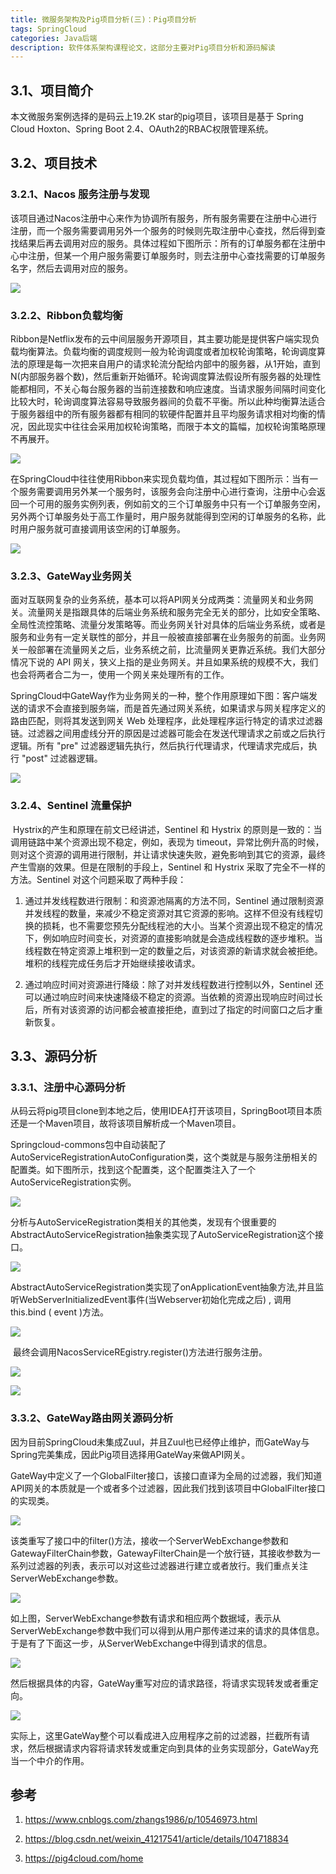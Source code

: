 ```yaml
---
title: 微服务架构及Pig项目分析(三)：Pig项目分析
tags: SpringCloud
categories: Java后端
description: 软件体系架构课程论文，这部分主要对Pig项目分析和源码解读
---
```


## 3.1、项目简介

  本文微服务案例选择的是码云上19.2K star的pig项目，该项目是基于 Spring Cloud Hoxton、Spring Boot 2.4、OAuth2的RBAC权限管理系统。

## 3.2、项目技术

### 3.2.1、Nacos 服务注册与发现

​	该项目通过Nacos注册中心来作为协调所有服务，所有服务需要在注册中心进行注册，而一个服务需要调用另外一个服务的时候则先取注册中心查找，然后得到查找结果后再去调用对应的服务。具体过程如下图所示：所有的订单服务都在注册中心中注册，但某一个用户服务需要订单服务时，则去注册中心查找需要的订单服务名字，然后去调用对应的服务。

![](http://fl.ljuuu.com/img/20210317083536.png)

### 3.2.2、Ribbon负载均衡

​	Ribbon是Netflix发布的云中间层服务开源项目，其主要功能是提供客户端实现负载均衡算法。负载均衡的调度规则一般为轮询调度或者加权轮询策略，轮询调度算法的原理是每一次把来自用户的请求轮流分配给内部中的服务器，从1开始，直到N(内部服务器个数)，然后重新开始循环。轮询调度算法假设所有服务器的处理性能都相同，不关心每台服务器的当前连接数和响应速度。当请求服务间隔时间变化比较大时，轮询调度算法容易导致服务器间的负载不平衡。所以此种均衡算法适合于服务器组中的所有服务器都有相同的软硬件配置并且平均服务请求相对均衡的情况，因此现实中往往会采用加权轮询策略，而限于本文的篇幅，加权轮询策略原理不再展开。

![](http://fl.ljuuu.com/img/20210317083557.png)

​	在SpringCloud中往往使用Ribbon来实现负载均值，其过程如下图所示：当有一个服务需要调用另外某一个服务时，该服务会向注册中心进行查询，注册中心会返回一个可用的服务实例列表，例如前文的三个订单服务中只有一个订单服务空闲，另外两个订单服务处于高工作量时，用户服务就能得到空闲的订单服务的名称，此时用户服务就可直接调用该空闲的订单服务。

![](http://fl.ljuuu.com/img/20210317083609.png)

### 3.2.3、GateWay业务网关

​	面对互联网复杂的业务系统，基本可以将API网关分成两类：流量网关和业务网关。流量网关是指跟具体的后端业务系统和服务完全无关的部分，比如安全策略、全局性流控策略、流量分发策略等。而业务网关针对具体的后端业务系统，或者是服务和业务有一定关联性的部分，并且一般被直接部署在业务服务的前面。业务网关一般部署在流量网关之后，业务系统之前，比流量网关更靠近系统。我们大部分情况下说的 API 网关，狭义上指的是业务网关。并且如果系统的规模不大，我们也会将两者合二为一，使用一个网关来处理所有的工作。

​	SpringCloud中GateWay作为业务网关的一种，整个作用原理如下图：客户端发送的请求不会直接到服务端，而是首先通过网关系统，如果请求与网关程序定义的路由匹配，则将其发送到网关 Web 处理程序，此处理程序运行特定的请求过滤器链。过滤器之间用虚线分开的原因是过滤器可能会在发送代理请求之前或之后执行逻辑。所有 "pre" 过滤器逻辑先执行，然后执行代理请求，代理请求完成后，执行 "post" 过滤器逻辑。

![](http://fl.ljuuu.com/img/20210317083629.png)

### 3.2.4、Sentinel 流量保护

​	Hystrix的产生和原理在前文已经讲述，Sentinel 和 Hystrix 的原则是一致的：当调用链路中某个资源出现不稳定，例如，表现为 timeout，异常比例升高的时候，则对这个资源的调用进行限制，并让请求快速失败，避免影响到其它的资源，最终产生雪崩的效果。但是在限制的手段上，Sentinel 和 Hystrix 采取了完全不一样的方法。Sentinel 对这个问题采取了两种手段：

1. 通过并发线程数进行限制：和资源池隔离的方法不同，Sentinel 通过限制资源并发线程的数量，来减少不稳定资源对其它资源的影响。这样不但没有线程切换的损耗，也不需要您预先分配线程池的大小。当某个资源出现不稳定的情况下，例如响应时间变长，对资源的直接影响就是会造成线程数的逐步堆积。当线程数在特定资源上堆积到一定的数量之后，对该资源的新请求就会被拒绝。堆积的线程完成任务后才开始继续接收请求。

2. 通过响应时间对资源进行降级：除了对并发线程数进行控制以外，Sentinel 还可以通过响应时间来快速降级不稳定的资源。当依赖的资源出现响应时间过长后，所有对该资源的访问都会被直接拒绝，直到过了指定的时间窗口之后才重新恢复。

## 3.3、源码分析

### 3.3.1、注册中心源码分析

​	从码云将pig项目clone到本地之后，使用IDEA打开该项目，SpringBoot项目本质还是一个Maven项目，故将该项目解析成一个Maven项目。

​	Springcloud-commons包中自动装配了AutoServiceRegistrationAutoConfiguration类，这个类就是与服务注册相关的配置类。如下图所示，找到这个配置类，这个配置类注入了一个AutoServiceRegistration实例。

![](http://fl.ljuuu.com/img/20210317083729.png)

​	分析与AutoServiceRegistration类相关的其他类，发现有个很重要的AbstractAutoServiceRegistration抽象类实现了AutoServiceRegistration这个接口。

![](http://fl.ljuuu.com/img/20210317083742.png)

​	AbstractAutoServiceRegistration类实现了onApplicationEvent抽象方法,并且监听WebServerInitializedEvent事件(当Webserver初始化完成之后) , 调用this.bind ( event )方法。

![](http://fl.ljuuu.com/img/20210317083755.png)

​	最终会调用NacosServiceREgistry.register()方法进行服务注册。

![](http://fl.ljuuu.com/img/20210317083808.png)

![](http://fl.ljuuu.com/img/20210317083812.png)

### 3.3.2、GateWay路由网关源码分析

​	因为目前SpringCloud未集成Zuul，并且Zuul也已经停止维护，而GateWay与Spring完美集成，因此Pig项目选择用GateWay来做API网关。

​	GateWay中定义了一个GlobalFilter接口，该接口直译为全局的过滤器，我们知道API网关的本质就是一个或者多个过滤器，因此我们找到该项目中GlobalFilter接口的实现类。

![](http://fl.ljuuu.com/img/20210317083832.png)

​	该类重写了接口中的filter()方法，接收一个ServerWebExchange参数和GatewayFilterChain参数，GatewayFilterChain是一个放行链，其接收参数为一系列过滤器的列表，表示可以对这些过滤器进行建立或者放行。我们重点关注ServerWebExchange参数。

![](http://fl.ljuuu.com/img/20210317083843.png)

​	如上图，ServerWebExchange参数有请求和相应两个数据域，表示从ServerWebExchange参数中我们可以得到从用户那传递过来的请求的具体信息。于是有了下面这一步，从ServerWebExchange中得到请求的信息。

![](http://fl.ljuuu.com/img/20210317083854.png)

然后根据具体的内容，GateWay重写对应的请求路径，将请求实现转发或者重定向。

![](http://fl.ljuuu.com/img/20210317083903.png)

实际上，这里GateWay整个可以看成进入应用程序之前的过滤器，拦截所有请求，然后根据请求内容将请求转发或重定向到具体的业务实现部分，GateWay充当一个中介的作用。

## 参考

1. https://www.cnblogs.com/zhangs1986/p/10546973.html

2. https://blog.csdn.net/weixin_41217541/article/details/104718834

3. https://pig4cloud.com/home